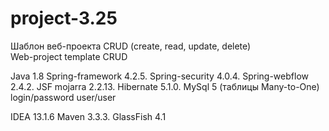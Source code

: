 # project-3.25

Шаблон веб-проекта CRUD (create, read, update, delete)<br/>
Web-project template CRUD

Java 1.8
Spring-framework 4.2.5.
Spring-security 4.0.4.
Spring-webflow 2.4.2.
JSF mojarra 2.2.13.
Hibernate 5.1.0.
MySql 5 (таблицы Many-to-One)
login/password user/user

IDEA 13.1.6
Maven 3.3.3.
GlassFish 4.1




